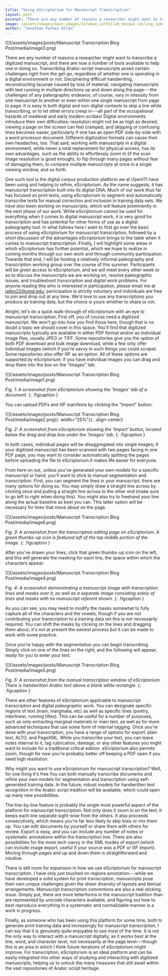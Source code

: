 ```yaml
---
title: "Using eScriptorium for Manuscript Transcription"
layout: post
excerpt: "There are any number of reasons a researcher might want to transcribe a digitized manuscript, and there are now a number of tools available to help one in doing so. Transcribing Arabic-script manuscripts poses certain challenges right from the get-go, regardless of whether one is operating in a digital environment or not. Deciphering difficult handwriting, reconstructing lacunae caused by loss of material, navigating manuscripts with text running..."
image: /assets/images/main-images/Isfahan_Lotfollah_mosque_ceiling_symmetric_narrow_border.png
author: "Jonathan Parkes Allen"
---
```

![](/assets/images/posts/Manuscript Transcription Blog Post/media/image3.png)



There are any number of reasons a researcher might want to transcribe a digitized manuscript, and there are now a number of tools available to help one in doing so. Transcribing Arabic-script manuscripts poses certain challenges right from the get-go, regardless of whether one is operating in a digital environment or not. Deciphering difficult handwriting, reconstructing lacunae caused by loss of material, navigating manuscripts with text running in multiple directions up and down along the page---the challenges of any paleographic endeavor, of course, vary in intensity from one manuscript to another or even within one single manuscript from page to page. It is easy in both digital and non-digital contexts to skip a line while transcribing, or to let other errors creep in---all part of the occupational hazards of medieval and early modern scribes! Digital environments introduce their own difficulties: resolution might not be as high as desired, viewing a page on the screen can feel cramped, and skipping or confusing lines becomes easier, particularly if one has an open PDF side-by-side with a word processor document. Different digitization formats can cause their own headaches, too. That said, working with manuscripts in a digital environment, while never a total replacement for physical access, has its own advantages, such as the ability to effortlessly zoom in (if the scan image resolution is good enough), to flip through many pages without fear of damaging them, to compare multiple manuscripts at once in a single viewing window, and so forth.



One such tool is the digital corpus production platform we at OpenITI have been using and helping to refine, eScriptorium. As the name suggests, it has manuscript transcription built into its digital DNA. Much of our work thus far has focused on print texts, using eScriptorium to segment and automatically transcribe texts for manual correction and inclusion in training data sets. We have also been working on manuscripts, which will feature prominently in the next phase of our work. While eScriptorium cannot be used for everything when it comes to digital manuscript work, it is very good for transcription and has potential for other forms of use as a digital paleography tool. In what follows here I want to first go over the basic process of using eScriptorium for manuscript transcription, followed by a short discussion of the advantages eScriptorium brings to the table when it comes to manuscript transcription. Finally, I will highlight some areas in which eScriptorium has further potential, which we hope to realize in coming months through our own work and through community participation. Towards that end, I will be hosting a relatively informal paleography and transcription working group over the course of this summer. Participants will be given access to eScriptorium, and we will meet every other week or so to discuss the manuscripts we are working on, resolve paleographic issues, and troubleshoot transcription and digital work problems. For anyone reading this who is interested in participation, please email me at jallen22@umd.edu; participation is strictly voluntary and individuals are free to join and drop out at any time. We'd love to use any transcriptions you produce as training data, but the choice is yours whether to share or not.



Alright, let's do a quick walk-through of eScriptorium with an eye to manuscript transcription. First off, you of course need a digitized manuscript. We won't go into how you find those here, though that is no doubt a topic we should cover in this space. You'll find that digitized manuscripts typically are available in either PDF format and/or as individual image files, usually JPEG or TIFF. Some repositories give you the option of both PDF download and bulk image download, while a few only offer individual images (which if you're savvy in such things you could scrape). Some repositories also offer IIIF as an option. All of these options are supported by eScriptorium: if you have individual images you can drag and drop them into the box on the "Images" tab:



![](/assets/images/posts/Manuscript Transcription Blog Post/media/image1.png)



*Fig. 1: A screenshot from eScriptorium showing the 'Images' tab of a document.*
{: .figcaption }



You can upload PDFs and IIIF manifests by clicking the "Import" button:



![](/assets/images/posts/Manuscript Transcription Blog Post/media/image2.png){: width="25%"}{: .align-center}



*Fig. 2: A screenshot from eScriptorium showing the 'Import' button, located below the drag and drop box under the 'Images' tab.*
{: .figcaption }



In both cases, individual pages will be disaggregated into single images; if your digitized manuscript has been scanned with two pages facing in one PDF page, you may want to consider automatically splitting the pages before uploading the file to eScriptorium.It makes life easier for everyone.



From here on out, unless you've generated your own models for a specific manuscript or hand, you'll want to stick to manual segmentation and transcription. First, you can segment the lines in your manuscript; there are many options for doing so. You may simply draw a straight line across by clicking once and pulling a straight line across to the other end (make sure to go left to right when doing this). You might also try to freehand your line along the actual baseline as best you can. This latter option will be necessary for lines that move about on the page.



![](/assets/images/posts/Manuscript Transcription Blog Post/media/image6.png)



*Fig. 3: A screenshot from the transcription editing page on eScriptorium. A green thumbs-up icon is featured left of the top middle portion of the image.*
{: .figcaption }


After you've drawn your lines, click that green thumbs-up icon on the left, and this will generate the masking for each line, the space within which the characters appear:



![](/assets/images/posts/Manuscript Transcription Blog Post/media/image4.png)



*Fig. 4: A screenshot demonstrating a manuscript image with transcription lines and masks over it, as well as a separate image consisting solely of lines and masks with no manuscript referent shown.*
{: .figcaption }


As you can see, you may need to modify the masks somewhat to fully capture all of the characters and the vowels, though if you are not contributing your transcription to a training data set this is not necessarily required. You can shift the masks by clicking on the lines and dragging them about; it's not at present the easiest process but it can be made to work with some practice.



Once you're happy with the segmentation you can begin transcribing. Simply click on one of the lines on the right, and the following will appear, ready for you to enter your text:



![](/assets/images/posts/Manuscript Transcription Blog Post/media/image5.png)



*Fig. 5: A screenshot from the manual transcription window of eScriptorium. There is handwritten Arabic text above a blank white rectangle.*
{: .figcaption }



There are other features of eScriptorium applicable to manuscript transcription and digital paleographic work. You can designate specific regions of text (main, marginalia, etc) as well as specific lines (poetry, interlinear, running titles). This can be useful for a number of purposes, such as only extracting marginal materials or main text, as well as for more advanced techniques that use some form of internal tagging. Once you're done with your transcription, you have a range of options for export: plain text, ALTO, and PageXML. While you transcribe your text, you can leave notes internal to it, tag rubrication, damage, or any other features you might want to include for a traditional critical edition. eScriptorium also permits zoom, though for now you're probably better off keeping a PDF open if you need high resolution.



Why might you want to use eScriptorium for manuscript transcription? Well, for one thing it's free.You can both manually transcribe documents and refine your own models for segmentation and transcription using self-generated training data. In the future, robust models for handwritten text recognition in the Arabic script tradition will be available, which could open up many new possibilities.



The line-by-line feature is probably the single most powerful aspect of the platform for manuscript transcription. Not only does it zoom in on the text, it keeps each line separate sight-wise from the others. It also proceeds consecutively, which means you're far less likely to skip lines or mix them up. You can edit documents by yourself or share them with others for review. Export is easy, and you can include any number of notes or systematic annotations within the transcription line. There are also possibilities for the more tech-savvy in the XML modes of export (which can include image export, useful if your source was a PDF or IIIF import). Moving through pages and up and down them is straightforward and intuitive.



There is still room for expansion in how we use eScriptorium for manuscript transcription. I have only just touched on regions annotation---while we have developed a solid system for print transcription, manuscripts pose their own unique challenges given the sheer diversity of layouts and textual arrangements. Manuscript transcription conventions are also a real sticking issue. Simply put, there are more letterforms in the manuscript tradition than are represented by unicode characters available, and figuring out how to best reproduce everything in a systematic and normalizable manner is a work in progress.



Finally, as someone who has been using this platform for some time, both to generate print training data and increasingly for manuscript transcription, I can say that it is genuinely quite enjoyable to use most of the time. It is not the only way to interact with a manuscript digitally, as it works best at the line, word, and character level, not necessarily at the page level---though this is an area in which I think future iterations of eScriptorium might improve. For transcription, eScriptorium is an ideal platform and can be easily integrated into other ways of studying and interacting with digitized manuscripts, helping us to unlock the many treasures that still await within the vast repositories of Arabic script heritage.

